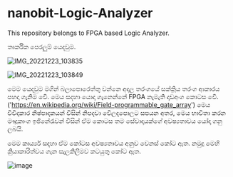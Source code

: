 # nanobit-Logic-Analyzer
This repository belongs to FPGA based Logic Analyzer. 

තාර්කික පෙරලුම් යෙදවුම.


![IMG_20221223_103835](https://user-images.githubusercontent.com/37544871/210313229-55c25524-beb0-49d8-b579-4b4f97275b65.jpg)

![IMG_20221223_103849](https://user-images.githubusercontent.com/37544871/210320214-b01bed77-b978-407a-af8b-9322534cc412.png)



මෙම යෙදවුම මගින් බලාපොරෙත්තු වන්නෙ අදාල තරංගයේ සක්කිූය තරංග ආකාරය පහදා ගැනිම වෙි. 
මෙය  සදහා  යොදා ගැ‌නෙන්නේ FPGA නැමැති දෘඩඅංග කොටස ‌‌වෙි.
('https://en.wikipedia.org/wiki/Field-programmable_gate_array') 
මෙය විවිදාකාර නිෂ්පාදකයන් විසින් නිපදවා වෙිලදපොලට සපයන අතර,  මෙය භාවිතා කරන මෟදූකාංග ඉඡිනේරැවන් විසින් ඒම  කොටස තම  සේවාදායක්ගේ අවෂ්‍යතාවය
යෝදා ගනු ලබයි.


මෙම කාර්ය්‍ය සදහා ඒම කෝටස අවෂ්‍යතාවය අනුව වෙනස් කෝට ඇත. නමුදු  මෙහි කිුයාකාරිත්වය ගැන සැලකිලිමව කටයුතු කෝට ඇත.

![image](https://user-images.githubusercontent.com/37544871/201342460-19b550d1-cefd-4e24-8304-061c8c9a75d1.png)

